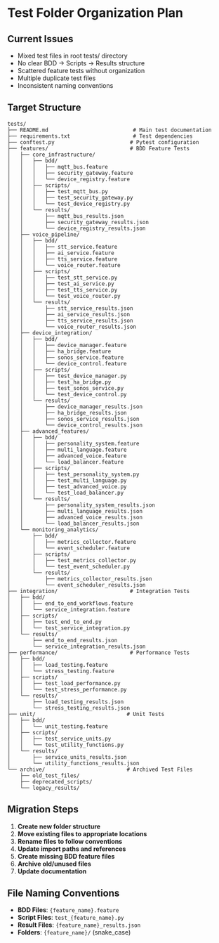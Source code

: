 # Test Folder Organization Plan

## Current Issues
- Mixed test files in root tests/ directory
- No clear BDD → Scripts → Results structure
- Scattered feature tests without organization
- Multiple duplicate test files
- Inconsistent naming conventions

## Target Structure

```
tests/
├── README.md                           # Main test documentation
├── requirements.txt                    # Test dependencies
├── conftest.py                        # Pytest configuration
├── features/                          # BDD Feature Tests
│   ├── core_infrastructure/
│   │   ├── bdd/
│   │   │   ├── mqtt_bus.feature
│   │   │   ├── security_gateway.feature
│   │   │   └── device_registry.feature
│   │   ├── scripts/
│   │   │   ├── test_mqtt_bus.py
│   │   │   ├── test_security_gateway.py
│   │   │   └── test_device_registry.py
│   │   └── results/
│   │       ├── mqtt_bus_results.json
│   │       ├── security_gateway_results.json
│   │       └── device_registry_results.json
│   ├── voice_pipeline/
│   │   ├── bdd/
│   │   │   ├── stt_service.feature
│   │   │   ├── ai_service.feature
│   │   │   ├── tts_service.feature
│   │   │   └── voice_router.feature
│   │   ├── scripts/
│   │   │   ├── test_stt_service.py
│   │   │   ├── test_ai_service.py
│   │   │   ├── test_tts_service.py
│   │   │   └── test_voice_router.py
│   │   └── results/
│   │       ├── stt_service_results.json
│   │       ├── ai_service_results.json
│   │       ├── tts_service_results.json
│   │       └── voice_router_results.json
│   ├── device_integration/
│   │   ├── bdd/
│   │   │   ├── device_manager.feature
│   │   │   ├── ha_bridge.feature
│   │   │   ├── sonos_service.feature
│   │   │   └── device_control.feature
│   │   ├── scripts/
│   │   │   ├── test_device_manager.py
│   │   │   ├── test_ha_bridge.py
│   │   │   ├── test_sonos_service.py
│   │   │   └── test_device_control.py
│   │   └── results/
│   │       ├── device_manager_results.json
│   │       ├── ha_bridge_results.json
│   │       ├── sonos_service_results.json
│   │       └── device_control_results.json
│   ├── advanced_features/
│   │   ├── bdd/
│   │   │   ├── personality_system.feature
│   │   │   ├── multi_language.feature
│   │   │   ├── advanced_voice.feature
│   │   │   └── load_balancer.feature
│   │   ├── scripts/
│   │   │   ├── test_personality_system.py
│   │   │   ├── test_multi_language.py
│   │   │   ├── test_advanced_voice.py
│   │   │   └── test_load_balancer.py
│   │   └── results/
│   │       ├── personality_system_results.json
│   │       ├── multi_language_results.json
│   │       ├── advanced_voice_results.json
│   │       └── load_balancer_results.json
│   └── monitoring_analytics/
│       ├── bdd/
│       │   ├── metrics_collector.feature
│       │   └── event_scheduler.feature
│       ├── scripts/
│       │   ├── test_metrics_collector.py
│       │   └── test_event_scheduler.py
│       └── results/
│           ├── metrics_collector_results.json
│           └── event_scheduler_results.json
├── integration/                       # Integration Tests
│   ├── bdd/
│   │   ├── end_to_end_workflows.feature
│   │   └── service_integration.feature
│   ├── scripts/
│   │   ├── test_end_to_end.py
│   │   └── test_service_integration.py
│   └── results/
│       ├── end_to_end_results.json
│       └── service_integration_results.json
├── performance/                       # Performance Tests
│   ├── bdd/
│   │   ├── load_testing.feature
│   │   └── stress_testing.feature
│   ├── scripts/
│   │   ├── test_load_performance.py
│   │   └── test_stress_performance.py
│   └── results/
│       ├── load_testing_results.json
│       └── stress_testing_results.json
├── unit/                             # Unit Tests
│   ├── bdd/
│   │   └── unit_testing.feature
│   ├── scripts/
│   │   ├── test_service_units.py
│   │   └── test_utility_functions.py
│   └── results/
│       ├── service_units_results.json
│       └── utility_functions_results.json
└── archive/                          # Archived Test Files
    ├── old_test_files/
    ├── deprecated_scripts/
    └── legacy_results/
```

## Migration Steps

1. **Create new folder structure**
2. **Move existing files to appropriate locations**
3. **Rename files to follow conventions**
4. **Update import paths and references**
5. **Create missing BDD feature files**
6. **Archive old/unused files**
7. **Update documentation**

## File Naming Conventions

- **BDD Files**: `{feature_name}.feature`
- **Script Files**: `test_{feature_name}.py`
- **Result Files**: `{feature_name}_results.json`
- **Folders**: `{feature_name}/` (snake_case)
